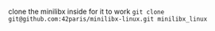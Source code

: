 clone the minilibx inside for it to work `git clone git@github.com:42paris/minilibx-linux.git minilibx_linux`
